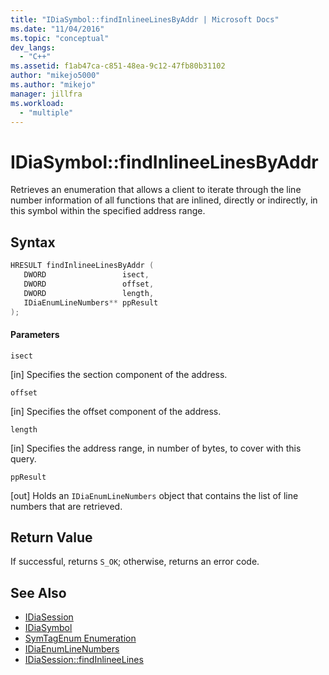 ```yaml
---
title: "IDiaSymbol::findInlineeLinesByAddr | Microsoft Docs"
ms.date: "11/04/2016"
ms.topic: "conceptual"
dev_langs:
  - "C++"
ms.assetid: f1ab47ca-c851-48ea-9c12-47fb80b31102
author: "mikejo5000"
ms.author: "mikejo"
manager: jillfra
ms.workload:
  - "multiple"
---
```

# IDiaSymbol::findInlineeLinesByAddr
Retrieves an enumeration that allows a client to iterate through the line number information of all functions that are inlined, directly or indirectly, in this symbol within the specified address range.

## Syntax

```C++
HRESULT findInlineeLinesByAddr ( 
   DWORD                 isect,
   DWORD                 offset,
   DWORD                 length,
   IDiaEnumLineNumbers** ppResult
);
```

#### Parameters
 `isect`

[in] Specifies the section component of the address.

 `offset`

[in] Specifies the offset component of the address.

 `length`

[in] Specifies the address range, in number of bytes, to cover with this query.

 `ppResult`

[out] Holds an `IDiaEnumLineNumbers` object that contains the list of line numbers that are retrieved.

## Return Value
 If successful, returns `S_OK`; otherwise, returns an error code.

## See Also
- [IDiaSession](../../debugger/debug-interface-access/idiasession.md)
- [IDiaSymbol](../../debugger/debug-interface-access/idiasymbol.md)
- [SymTagEnum Enumeration](../../debugger/debug-interface-access/symtagenum.md)
- [IDiaEnumLineNumbers](../../debugger/debug-interface-access/idiaenumlinenumbers.md)
- [IDiaSession::findInlineeLines](../../debugger/debug-interface-access/idiasession-findinlineelines.md)